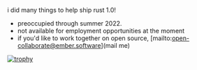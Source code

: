 i did many things to help ship rust 1.0!

- preoccupied through summer 2022.
- not available for employment opportunities at the moment
- if you'd like to work together on open source, [mailto:open-collaborate@ember.software](mail me)

[![trophy](https://github-profile-trophy.vercel.app/?username=emberian)](https://github.com/ryo-ma/github-profile-trophy)
